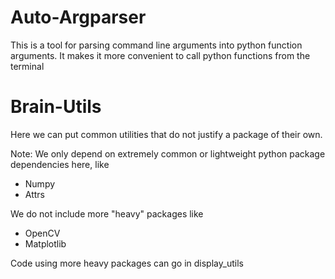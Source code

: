 # Auto-Argparser

This is a tool for parsing command line arguments into python function arguments.  It makes it more convenient to call python functions from the terminal


# Brain-Utils

Here we can put common utilities that do not justify a package of their own.  

Note: We only depend on extremely common or lightweight python package dependencies here, like
- Numpy 
- Attrs

We do not include more "heavy" packages like 
- OpenCV
- Matplotlib

Code using more heavy packages can go in display_utils